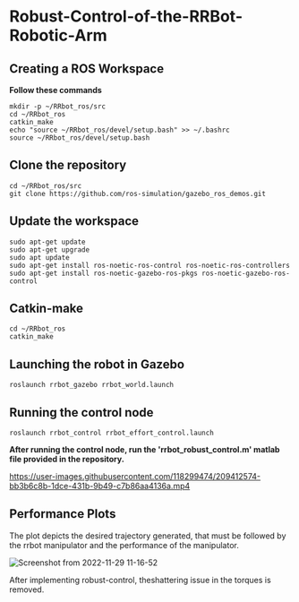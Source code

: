 # Robust-Control-of-the-RRBot-Robotic-Arm

## Creating a ROS Workspace

**Follow these commands**
```
mkdir -p ~/RRbot_ros/src
cd ~/RRbot_ros
catkin_make
echo "source ~/RRbot_ros/devel/setup.bash" >> ~/.bashrc
source ~/RRbot_ros/devel/setup.bash
```
## Clone the repository
```
cd ~/RRbot_ros/src
git clone https://github.com/ros-simulation/gazebo_ros_demos.git
```
## Update the workspace
```
sudo apt-get update
sudo apt-get upgrade
sudo apt update
sudo apt-get install ros-noetic-ros-control ros-noetic-ros-controllers
sudo apt-get install ros-noetic-gazebo-ros-pkgs ros-noetic-gazebo-ros-control
```
## Catkin-make
```
cd ~/RRbot_ros
catkin_make
```
## Launching the robot in Gazebo
```
roslaunch rrbot_gazebo rrbot_world.launch
```
## Running the control node
```
roslaunch rrbot_control rrbot_effort_control.launch
```
**After running the control node, run the 'rrbot_robust_control.m' matlab file provided in the repository.**

https://user-images.githubusercontent.com/118299474/209412574-bb3b6c8b-1dce-431b-9b49-c7b86aa4136a.mp4

## Performance Plots
The plot depicts the desired trajectory generated, that must be followed by the rrbot manipulator and the performance of the manipulator. 

![Screenshot from 2022-11-29 11-16-52](https://user-images.githubusercontent.com/118299474/209414791-3d249be6-3abe-48da-b595-69fc27e8b2a0.png)

After implementing robust-control, theshattering issue in the torques is removed.


